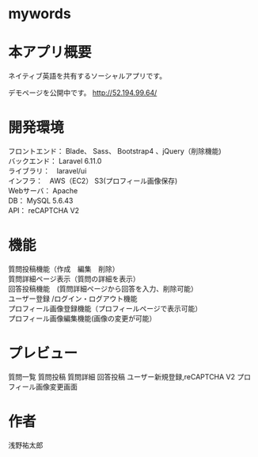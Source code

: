# mywords
 
# 本アプリ概要
ネイティブ英語を共有するソーシャルアプリです。

デモページを公開中です。
http://52.194.99.64/
 
# 開発環境
フロントエンド： Blade、 Sass、 Bootstrap4 、jQuery（削除機能)  
バックエンド： Laravel 6.11.0  
ライブラリ：　laravel/ui  
インフラ：　AWS（EC2） S3(プロフィール画像保存)  
Webサーバ： Apache  
DB： MySQL 5.6.43  
API： reCAPTCHA V2  
 
# 機能

質問投稿機能（作成　編集　削除）  
質問詳細ページ表示（質問の詳細を表示）  
回答投稿機能　(質問詳細ページから回答を入力、削除可能）  
ユーザー登録 /ログイン・ログアウト機能  
プロフィール画像登録機能（プロフィールページで表示可能）  
プロフィール画像編集機能(画像の変更が可能）  

# プレビュー
質問一覧
質問投稿
質問詳細
回答投稿
ユーザー新規登録,reCAPTCHA V2
プロフィール画像変更画面

# 作者
 浅野祐太郎
 

